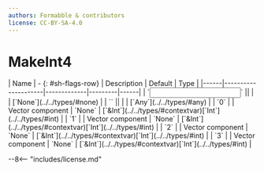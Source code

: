 ```yaml
---
authors: Formabble & contributors
license: CC-BY-SA-4.0
---
```



# MakeInt4

<div class="sh-parameters" markdown="1">
| Name | - {: #sh-flags-row} | Description | Default | Type |
|------|---------------------|-------------|---------|------|
| `<input>` || | | [`None`](../../types/#none) |
| `<output>` || | | [`Any`](../../types/#any) |
| `0` |  | Vector component | `None` | [`&Int`](../../types/#contextvar)[`Int`](../../types/#int) |
| `1` |  | Vector component | `None` | [`&Int`](../../types/#contextvar)[`Int`](../../types/#int) |
| `2` |  | Vector component | `None` | [`&Int`](../../types/#contextvar)[`Int`](../../types/#int) |
| `3` |  | Vector component | `None` | [`&Int`](../../types/#contextvar)[`Int`](../../types/#int) |

</div>



--8<-- "includes/license.md"


